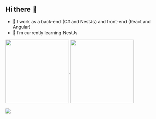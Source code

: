 ## Hi there 👋

- 🔭 I work as a back-end (C# and NestJs) and front-end (React and Angular)
- 🌱 I’m currently learning NestJs

<div>
<a href="https://github.com/anuraghazra/github-readme-stats">
  <img height=200 align="center" src="https://github-readme-stats.vercel.app/api?username=ibsenquaresma" />
</a>
<a href="https://github.com/anuraghazra/convoychat">
  <img height=200 align="center" src="https://github-readme-stats.vercel.app/api/top-langs?username=anuraghazra&layout=compact&langs_count=8&card_width=320" />
</a>

</div>
<div style="display: inline_block"><br>
            <img src="https://cdn.jsdelivr.net/gh/devicons/devicon@latest/icons/csharp/csharp-original.svg" />
          
                    
  
</div>

